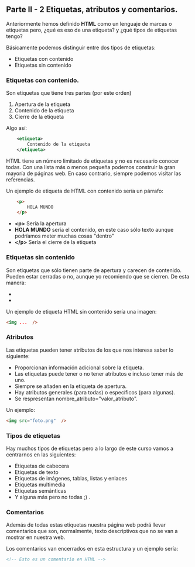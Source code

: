 ## Parte II - 2 Etiquetas, atributos y comentarios.

Anteriormente hemos definido **HTML** como un lenguaje de marcas o etiquetas pero, ¿qué es eso de una etiqueta? y ¿qué tipos de etiquetas tengo?

Básicamente podemos distinguir entre dos tipos de etiquetas:

- Etiquetas con contenido
- Etiquetas sin contenido

### Etiquetas con contenido.

Son etiquetas que tiene tres partes (por este orden)

1. Apertura de la etiqueta
2. Contenido de la etiqueta
3. Cierre de la etiqueta

Algo así:

```xml
    <etiqueta>
        Contenido de la etiqueta
    </etiqueta>
```

HTML tiene un número limitado de etiquetas y no es necesario conocer todas. Con una lista más o menos pequeña podemos construir la gran mayoría de páginas web. En caso contrario, siempre podemos visitar las referencias.

Un ejemplo de etiqueta de HTML con contenido sería un párrafo:

```html
    <p>
        HOLA MUNDO
    </p>
```

- **<p\>** Sería la apertura
- **HOLA MUNDO** sería el contenido, en este caso sólo texto aunque podríamos meter muchas cosas "dentro"
- **</p\>** Sería el cierre de la etiqueta

### Etiquetas sin contenido

Son etiquetas que sólo tienen parte de apertura y carecen de contenido. Pueden estar cerradas o no, aunque yo recomiendo que se cierren. De esta manera:

- <etiqueta >
- <etiqueta />

Un ejemplo de etiqueta HTML sin contenido sería una imagen:

```html
<img ...  />
```

### Atributos

Las etiquetas pueden tener atributos de los que nos interesa saber lo siguiente:

- Proporcionan información adicional sobre la etiqueta.
- Las etiquetas puede tener o no tener atributos e incluso tener más de uno.
- Siempre se añaden en la etiqueta de apertura.
- Hay atributos generales (para todas) o específicos (para algunas).
- Se respresentan nombre_atributo="valor_atributo".

Un ejemplo:

```html
<img src="foto.png"  />
```

### Tipos de etiquetas

Hay muchos tipos de etiquetas pero a lo largo de este curso vamos a centrarnos en las siguientes:

- Etiquetas de cabecera
- Etiquetas de texto
- Etiquetas de imágenes, tablas, listas y enlaces
- Etiquetas multimedia
- Etiquetas semánticas
- Y alguna más pero no todas ;) .

### Comentarios

Además de todas estas etiquetas nuestra página web podrá llevar comentarios que son, normalmente, texto descriptivos que no se van a mostrar en nuestra web.

Los comentarios van encerrados en esta estructura **<!-- -->** y un ejemplo sería:

```html
<!-- Esto es un comentario en HTML -->
```
